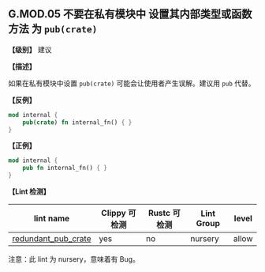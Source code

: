 ## G.MOD.05    不要在私有模块中 设置其内部类型或函数方法 为 `pub(crate)`

**【级别】** 建议

**【描述】**

如果在私有模块中设置  `pub(crate)` 可能会让使用者产生误解。建议用 `pub` 代替。

**【反例】**

```rust
mod internal {
    pub(crate) fn internal_fn() { }
}
```

**【正例】**

```rust
mod internal {
    pub fn internal_fn() { }
}
```

**【Lint 检测】**

| lint name                                                    | Clippy 可检测 | Rustc 可检测 | Lint Group | level |
| ------------------------------------------------------------ | ------------- | ------------ | ---------- | ----- |
| [redundant_pub_crate](https://rust-lang.github.io/rust-clippy/master/#redundant_pub_crate) | yes           | no           | nursery    | allow |

注意：此 lint 为 nursery，意味着有 Bug。




